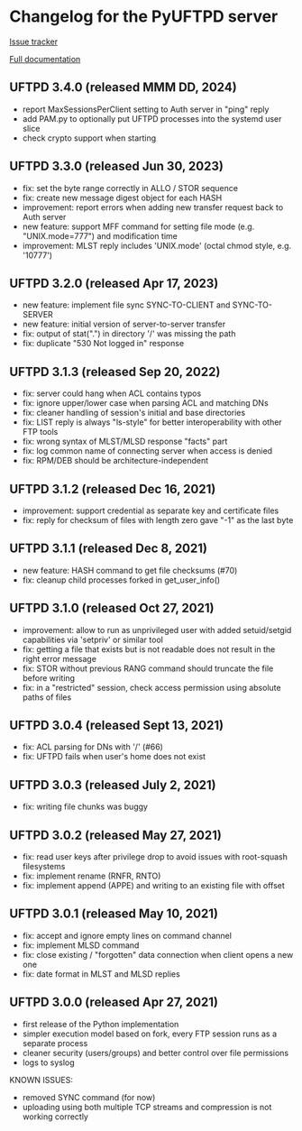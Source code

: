 Changelog for the PyUFTPD server
================================

[Issue tracker](https://github.com/UNICORE-EU/uftp/issues)

[Full documentation](https://uftp-docs.readthedocs.io)


UFTPD 3.4.0 (released MMM DD, 2024)
-----------------------------------
 - report MaxSessionsPerClient setting to Auth server in "ping" reply
 - add PAM.py to optionally put UFTPD processes into the systemd user slice
 - check crypto support when starting

UFTPD 3.3.0 (released Jun 30, 2023)
-----------------------------------
 - fix: set the byte range correctly in ALLO / STOR sequence
 - fix: create new message digest object for each HASH
 - improvement: report errors when adding new transfer request back to Auth server
 - new feature: support MFF command for setting file mode (e.g. "UNIX.mode=777") and modification time
 - improvement: MLST reply includes 'UNIX.mode' (octal chmod style, e.g. '10777')

UFTPD 3.2.0 (released Apr 17, 2023)
-----------------------------------
 - new feature: implement file sync SYNC-TO-CLIENT and SYNC-TO-SERVER
 - new feature: initial version of server-to-server transfer
 - fix: output of stat(".") in directory '/' was missing the path
 - fix: duplicate "530 Not logged in" response
 
UFTPD 3.1.3 (released Sep 20, 2022)
-----------------------------------
 - fix: server could hang when ACL contains typos
 - fix: ignore upper/lower case when parsing ACL and matching DNs
 - fix: cleaner handling of session's initial and base directories
 - fix: LIST reply is always "ls-style" for better interoperability with other FTP tools
 - fix: wrong syntax of MLST/MLSD response "facts" part
 - fix: log common name of connecting server when access is denied
 - fix: RPM/DEB should be architecture-independent

UFTPD 3.1.2 (released Dec 16, 2021)
-----------------------------------
 - improvement: support credential as separate key and certificate files
 - fix: reply for checksum of files with length zero gave "-1" as the last byte

UFTPD 3.1.1 (released Dec 8, 2021)
-----------------------------------
 - new feature: HASH command to get file checksums (#70)
 - fix: cleanup child processes forked in get_user_info()

UFTPD 3.1.0 (released Oct 27, 2021)
------------------------------------
 - improvement: allow to run as unprivileged user with added
   setuid/setgid capabilities via 'setpriv' or similar tool
 - fix: getting a file that exists but is not readable does
   not result in the right error message
 - fix: STOR without previous RANG command should truncate 
   the file before writing
 - fix: in a "restricted" session, check access permission using
   absolute paths of files

UFTPD 3.0.4 (released Sept 13, 2021)
------------------------------------
 - fix: ACL parsing for DNs with '/' (#66)
 - fix: UFTPD fails when user's home does not exist

UFTPD 3.0.3 (released July 2, 2021)
-----------------------------------
 - fix: writing file chunks was buggy
 
UFTPD 3.0.2 (released May 27, 2021)
-----------------------------------
 - fix: read user keys after privilege drop to avoid issues with root-squash filesystems
 - fix: implement rename (RNFR, RNTO)
 - fix: implement append (APPE) and writing to an existing file with offset

UFTPD 3.0.1 (released May 10, 2021)
----------------------------------
 - fix: accept and ignore empty lines on command channel
 - fix: implement MLSD command
 - fix: close existing / "forgotten" data connection when client opens a new one
 - fix: date format in MLST and MLSD replies

UFTPD 3.0.0 (released Apr 27, 2021)
----------------------------------
 - first release of the Python implementation
 - simpler execution model based on fork, every FTP session runs as a separate process
 - cleaner security (users/groups) and better control over file permissions
 - logs to syslog

KNOWN ISSUES:
 - removed SYNC command (for now)
 - uploading using both multiple TCP streams and compression is not working correctly

